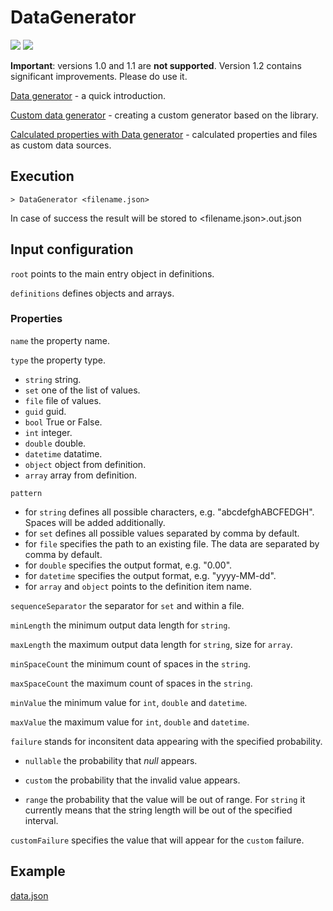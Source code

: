 # DataGenerator

[![](https://img.shields.io/nuget/v/Akov.DataGenerator)](https://www.nuget.org/packages/Akov.DataGenerator/) [![](https://img.shields.io/nuget/dt/akov.datagenerator)](https://www.nuget.org/packages/Akov.DataGenerator/)

**Important**: versions 1.0 and 1.1 are **not supported**. Version 1.2 contains significant improvements. Please do use it. 

[Data generator](https://akovanev.com/2020/08/26/data-generator/) - a quick introduction.

[Custom data generator](https://akovanev.com/2020/08/27/custom-data-generator/) - creating a custom generator based on the library.

[Calculated properties with Data generator](https://akovanev.com/2020/08/31/calculated-properties-with-data-generator/) - calculated properties and files as custom data sources.

## Execution

```
> DataGenerator <filename.json>
```

In case of success the result will be stored to <filename.json>.out.json

## Input configuration

`root` points to the main entry object in definitions.

`definitions` defines objects and arrays.

### Properties

`name` the property name.

`type` the property type. 
* `string` string.
* `set` one of the list of values.
* `file` file of values.
* `guid` guid.
* `bool` True or False.
* `int` integer.
* `double` double.
* `datetime` datatime.
* `object` object from definition.
* `array` array from definition.

`pattern` 
* for `string` defines all possible characters, e.g. "abcdefghABCFEDGH". Spaces will be added additionally.
* for `set` defines all possible values separated by comma by default.
* for `file` specifies the path to an existing file. The data are separated by comma by default. 
* for `double` specifies the output format, e.g. "0.00".
* for `datetime` specifies the output format, e.g. "yyyy-MM-dd".
* for `array` and `object` points to the definition item name.

`sequenceSeparator` the separator for `set` and within a file. 

`minLength` the minimum output data length for `string`.

`maxLength` the maximum output data length for `string`, size for `array`.

`minSpaceCount` the minimum count of spaces in the `string`.

`maxSpaceCount` the maximum count of spaces in the `string`.

`minValue` the minimum value for `int`, `double` and `datetime`.

`maxValue` the maximum value for `int`, `double` and `datetime`.

`failure` stands for inconsitent data appearing with the specified probability. 

* `nullable` the probability that *null* appears.

* `custom` the probability that the invalid value appears.

* `range` the probability that the value will be out of range. For `string` it currently means that the string length will be out of the specified interval.
 
`customFailure` specifies the value that will appear for the `custom` failure.

## Example

[data.json](https://github.com/akovanev/DataGenerator/blob/master/Akov.DataGenerator.Console/data.json)


